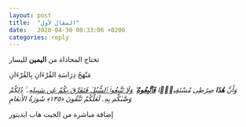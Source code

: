 ```yaml
---
layout: post
title:  "المقال لأول"
date:   2020-04-30 00:33:06 +0200
categories: reply
---
```

تحتاج المحاذاة من **اليمين** لليسار

مَنْهَجُ دِرَاسَةِ القُرْءَانِ بِالقُرْءَانِ

_وَأَنَّ **هَٰذَا** صِرَٰطِى مُسْتَقِيمًۭا **<u>فَٱتَّبِعُوهُ</u>** ۖ <u>وَلَا تَتَّبِعُوا۟ ٱلسُّبُلَ فَتَفَرَّقَ بِكُمْ عَن سَبِيلِهِ</u>ۦ ۚ ذَٰلِكُمْ وَصَّىٰكُم بِهِۦ لَعَلَّكُمْ تَتَّقُونَ ﴿١٣٥﴾ سُورَةُ الأَنعَامِ_

إضافة مباشرة من الجيت هاب ايديتور

